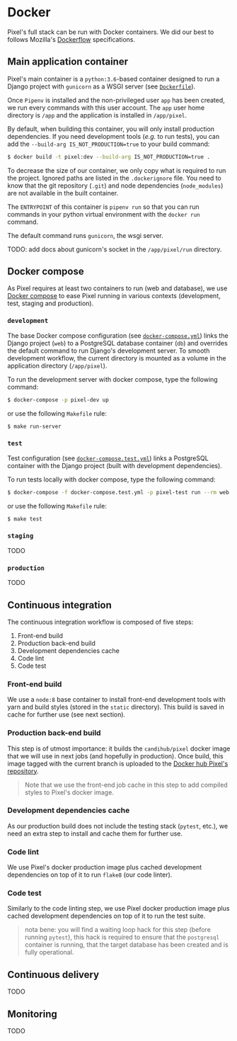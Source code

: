 # Docker

Pixel's full stack can be run with Docker containers. We did our best to follows
Mozilla's [Dockerflow](https://github.com/mozilla-services/Dockerflow)
specifications.

## Main application container

Pixel's main container is a `python:3.6`-based container designed to run a
Django project with `gunicorn` as a WSGI server (see
[`Dockerfile`](../Dockerfile)).

Once `Pipenv` is installed and the non-privileged user `app` has been created,
we run every commands with this user account. The `app` user home directory is
`/app` and the application is installed in `/app/pixel`.

By default, when building this container, you will only install production
dependencies. If you need development tools (_e.g._ to run tests), you can add
the `--build-arg IS_NOT_PRODUCTION=true` to your build command:

```bash
$ docker build -t pixel:dev --build-arg IS_NOT_PRODUCTION=true .
```

To decrease the size of our container, we only copy what is required to run the
project. Ignored paths are listed in the `.dockerignore` file. You need to know
that the git repository (`.git`) and node dependencies (`node_modules`) are not
available in the built container.

The `ENTRYPOINT` of this container is `pipenv run` so that you can run commands
in your python virtual environment with the `docker run` command.

The default command runs `gunicorn`, the wsgi server.

TODO: add docs about gunicorn's socket in the `/app/pixel/run` directory.


## Docker compose

As Pixel requires at least two containers to run (web and database), we use
[Docker compose](https://docs.docker.com/compose/) to ease Pixel running in
various contexts (development, test, staging and production).

### `development`

The base Docker compose configuration (see
[`docker-compose.yml`](../docker-compose.yml)) links the Django project (`web`)
to a PostgreSQL database container (`db`) and overrides the default command to
run Django's development server. To smooth development workflow, the current
directory is mounted as a volume in the application directory (`/app/pixel`).

To run the development server with docker compose, type the following command:

```bash
$ docker-compose -p pixel-dev up
```

or use the following `Makefile` rule:

```bash
$ make run-server
```

### `test`

Test configuration (see [`docker-compose.test.yml`](../docker-compose.test.yml))
links a PostgreSQL container with the Django project (built with development
dependencies).

To run tests locally with docker compose, type the following command:

```bash
$ docker-compose -f docker-compose.test.yml -p pixel-test run --rm web pytest
```

or use the following `Makefile` rule:

```bash
$ make test
```

### `staging`

TODO

### `production`

TODO

## Continuous integration

The continuous integration workflow is composed of five steps:

1. Front-end build
2. Production back-end build
3. Development dependencies cache
4. Code lint
5. Code test

### Front-end build

We use a `node:8` base container to install front-end development tools with
yarn and build styles (stored in the `static` directory). This build is saved in
cache for further use (see next section).

### Production back-end build

This step is of utmost importance: it builds the `candihub/pixel` docker image
that we will use in next jobs (and hopefully in production). Once build, this
image tagged with the current branch is uploaded to the [Docker hub Pixel's
repository](https://hub.docker.com/r/candihub/pixel/).

> Note that we use the front-end job cache in this step to add compiled styles
to Pixel's docker image.

### Development dependencies cache

As our production build does not include the testing stack (`pytest`, etc.), we
need an extra step to install and cache them for further use.

### Code lint

We use Pixel's docker production image plus cached development dependencies on
top of it to run `flake8` (our code linter).

### Code test

Similarly to the code linting step, we use Pixel docker production image plus
cached development dependencies on top of it to run the test suite.

> nota bene: you will find a waiting loop hack for this step (before running
`pytest`), this hack is required to ensure that the `postgresql` container is
running, that the target database has been created and is fully operational.

## Continuous delivery

TODO

## Monitoring

TODO
